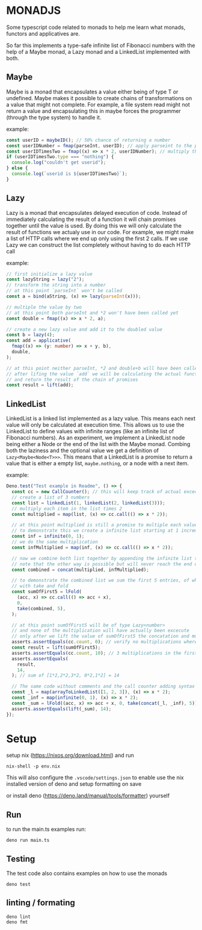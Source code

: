 # MONADJS

Some typescript code related to monads to help me learn what monads, functors
and applicatives are.

So far this implements a type-safe infinite list of Fibonacci numbers with the
help of a Maybe monad, a Lazy monad and a LinkedList implemented with both.

## Maybe<T>

Maybe is a monad that encapsulates a value either being of type T or undefined.
Maybe makes it possible to create chains of transformations on a value that
might not complete. For example, a file system read might not return a value and
encapsulating this in maybe forces the programmer (through the type system) to
handle it.

example:

```ts
const userID = maybeID(); // 50% chance of returning a number
const userIDNumber = fmap(parseInt, userID); // apply parseint to the possible userid
const userIDTimesTwo = fmap((x) => x * 2, userIDNumber); // multiply the possible parsed userid by 2
if (userIDTimesTwo.type === "nothing") {
  console.log("couldn't get userid");
} else {
  console.log(`userid is ${userIDTimesTwo}`);
}
```

## Lazy<T>

Lazy is a monad that encapsulates delayed execution of code. Instead of
immediately calculating the result of a function it will chain promises together
until the value is used. By doing this we will only calculate the result of
functions we actualy use in our code. For example, we might make a list of HTTP
calls where we end up only using the first 2 calls. If we use Lazy we can
construct the list completely without having to do each HTTP call

example:

```ts
// first initialize a lazy value
const lazyString = lazy("2");
// transform the string into a number
// at this point `parseInt` won't be called
const a = bind(aString, (x) => lazy(parseInt(x)));

// multiple the value by two
// at this point both parseInt and *2 won't have been called yet
const double = fmap((x) => x * 2, a);

// create a new lazy value and add it to the doubled value
const b = lazy(4);
const add = applicative(
  fmap((x) => (y: number) => x + y, b),
  double,
);

// at this point neither parseInt, *2 and double+b will have been called yet
// after lifing the value `add` we will be calculating the actual functions
// and return the result of the chain of promises
const result = lift(add);
```

## LinkedList<T>

LinkedList is a linked list implemented as a lazy value. This means each next
value will only be calculated at execution time. This allows us to use the
LinkedList to define values with infinite ranges (like an infinite list of
Fibonacci numbers). As an experiment, we implement a LinkedList node being
either a Node or the end of the list with the Maybe monad. Combing both the
laziness and the optional value we get a definition of `Lazy<Maybe<Node<T>>>`.
This means that a LinkedList is a promise to return a value that is either a
empty list, `maybe.nothing`, or a node with a next item.

example:

```ts
Deno.test("Test example in Readme", () => {
  const cc = new CallCounter(); // this will keep track of actual excecution
  // create a list of 3 numbers
  const list = linkedList(1, linkedList(2, linkedList(3)));
  // multiply each item in the list times 2
  const multiplied = map(list, (x) => cc.call(() => x * 2));

  // at this point multiplied is still a promise to multiple each value
  // to demonstrate this we create a infinite list starting at 1 incremented with 1
  const inf = infinite(0, 1);
  // we do the same multiplication
  const infMultiplied = map(inf, (x) => cc.call(() => x * 2));

  // now we combine both list together by appending the infinite list to the right of the firs
  // note that the other way is possible but will never reach the end of the left infinite list :p
  const combined = concat(multiplied, infMultiplied);

  // to demonstrate the combined list we sum the first 5 entries, of which 2 are in the infinite list,
  // with take and fold
  const sumOfFirst5 = lFold(
    (acc, x) => cc.call(() => acc + x),
    0,
    take(combined, 5),
  );

  // at this point sumOfFirst5 will be of type Lazy<number>
  // and none of the multiplication will have actually been excecute
  // only after we lift the value of sumOfFirst5 the concatation and multuplication will be done
  asserts.assertEquals(cc.count, 0); // verify no multiplications where made
  const result = lift(sumOfFirst5);
  asserts.assertEquals(cc.count, 10); // 3 multiplications in the first list, 2 in the second and 5 sums
  asserts.assertEquals(
    result,
    14,
  ); // sum of [1*2,2*2,3*2, 0*2,1*2] = 14

  // The same code without comments and the call counter adding syntax complexity
  const _l = map(arrayToLinkedList([1, 2, 3]), (x) => x * 2);
  const _inf = map(infinite(0, 1), (x) => x * 2);
  const _sum = lFold((acc, x) => acc + x, 0, take(concat(_l, _inf), 5));
  asserts.assertEquals(lift(_sum), 14);
});
```

# Setup

setup nix (https://nixos.org/download.html) and run

```
nix-shell -p env.nix
```

This will also configure the `.vscode/settings.json` to enable use the nix
installed version of deno and setup formatting on save

or install deno (https://deno.land/manual/tools/formatter) yourself

## Run

to run the main.ts examples run:

```
deno run main.ts
```

## Testing

The test code also contains examples on how to use the monads

```
deno test
```

## linting / formating

```
deno lint
deno fmt
```
